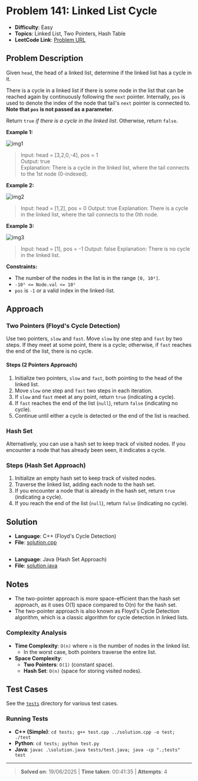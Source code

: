 # Problem 141: Linked List Cycle

- **Difficulty**: Easy
- **Topics**: Linked List, Two Pointers, Hash Table
- **LeetCode Link**: [Problem URL](https://leetcode.com/problems/linked-list-cycle/)

## Problem Description

Given `head`, the head of a linked list, determine if the linked list has a cycle in it.

There is a cycle in a linked list if there is some node in the list that can be reached again by continuously following the `next` pointer. Internally, `pos` is used to denote the index of the node that tail's `next` pointer is connected to. **Note that `pos` is not passed as a parameter.**

Return `true` _if there is a cycle in the linked list_. Otherwise, return `false`.

**Example 1:**

![img1](https://assets.leetcode.com/uploads/2018/12/07/circularlinkedlist.png)

> Input: head = [3,2,0,-4], pos = 1  
> Output: true  
> Explanation: There is a cycle in the linked list, where the tail connects to the 1st node (0-indexed).

**Example 2:**

![img2](https://assets.leetcode.com/uploads/2018/12/07/circularlinkedlist_test2.png)

> Input: head = [1,2], pos = 0
> Output: true
> Explanation: There is a cycle in the linked list, where the tail connects to the 0th node.

**Example 3:**

![img3](https://assets.leetcode.com/uploads/2018/12/07/circularlinkedlist_test3.png)

> Input: head = [1], pos = -1
> Output: false
> Explanation: There is no cycle in the linked list.

**Constraints:**

- The number of the nodes in the list is in the range `[0, 10⁴]`.
- `-10⁵ <= Node.val <= 10⁵`
- `pos` is `-1` or a valid index in the linked-list.

## Approach

### Two Pointers (Floyd's Cycle Detection)

Use two pointers, `slow` and `fast`. Move `slow` by one step and `fast` by two steps. If they meet at some point, there is a cycle; otherwise, if `fast` reaches the end of the list, there is no cycle.

#### Steps (2 Pointers Approach)

1. Initialize two pointers, `slow` and `fast`, both pointing to the head of the linked list.
2. Move `slow` one step and `fast` two steps in each iteration.
3. If `slow` and `fast` meet at any point, return `true` (indicating a cycle).
4. If `fast` reaches the end of the list (`null`), return `false` (indicating no cycle).
5. Continue until either a cycle is detected or the end of the list is reached.

### Hash Set

Alternatively, you can use a hash set to keep track of visited nodes. If you encounter a node that has already been seen, it indicates a cycle.

### Steps (Hash Set Approach)

1. Initialize an empty hash set to keep track of visited nodes.
2. Traverse the linked list, adding each node to the hash set.
3. If you encounter a node that is already in the hash set, return `true` (indicating a cycle).
4. If you reach the end of the list (`null`), return `false` (indicating no cycle).

## Solution

- **Language**: C++ (Floyd's Cycle Detection)
- **File**: [solution.cpp](solution.cpp)

##

- **Language**: Java (Hash Set Approach)
- **File**: [solution.java](solution.java)

## Notes

- The two-pointer approach is more space-efficient than the hash set approach, as it uses O(1) space compared to O(n) for the hash set.
- The two-pointer approach is also known as Floyd's Cycle Detection algorithm, which is a classic algorithm for cycle detection in linked lists.

### Complexity Analysis

- **Time Complexity**: `O(n)` where `n` is the number of nodes in the linked list.
  - In the worst case, both pointers traverse the entire list.
- **Space Complexity**:
  - **Two Pointers**: `O(1)` (constant space).
  - **Hash Set**: `O(n)` (space for storing visited nodes).

## Test Cases

See the [`tests`](/tests/) directory for various test cases.

### Running Tests

- **C++ (Simple)**: `cd tests; g++ test.cpp ../solution.cpp -o test; ./test`
- **Python**: `cd tests; python test.py`
- **Java**: `javac .\solution.java tests/test.java; java -cp ".;tests" test`

---

> **Solved on**: 19/06/2025 |
> **Time taken**: 00:41:35 |
> **Attempts**: 4
